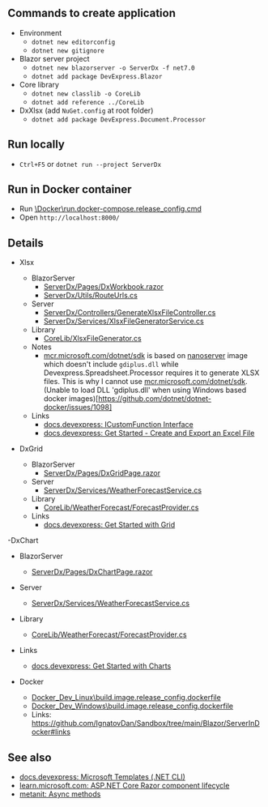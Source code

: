 ## Commands to create application

- Environment
  - `dotnet new editorconfig`
  - `dotnet new gitignore`
- Blazor server project
  - `dotnet new blazorserver -o ServerDx -f net7.0`
  - `dotnet add package DevExpress.Blazor`
- Core library
  - `dotnet new classlib -o CoreLib`
  - `dotnet add reference ../CoreLib`
- DxXlsx (add `NuGet.config` at root folder)
  - `dotnet add package DevExpress.Document.Processor`

## Run locally

  - `Ctrl+F5` or `dotnet run --project ServerDx`

## Run in Docker container

  - Run [\Docker\run.docker-compose.release_config.cmd](\Docker\run.docker-compose.release_config.cmd)
  - Open `http://localhost:8000/`

## Details

- Xlsx
  - BlazorServer
    - [ServerDx/Pages/DxWorkbook.razor](ServerDx/Pages/DxWorkbook.razor)
    - [ServerDx/Utils/RouteUrls.cs](ServerDx/Utils/RouteUrls.cs)
  - Server
    - [ServerDx/Controllers/GenerateXlsxFileController.cs](ServerDx/Controllers/GenerateXlsxFileController.cs)
    - [ServerDx/Services/XlsxFileGeneratorService.cs](ServerDx/Services/XlsxFileGeneratorService.cs)
  - Library
    - [CoreLib/XlsxFileGenerator.cs](CoreLib/XlsxFileGenerator.cs)
  - Notes
    - [mcr.microsoft.com/dotnet/sdk](https://hub.docker.com/_/microsoft-dotnet-sdk) is based on [nanoserver](https://hub.docker.com/_/microsoft-windows-nanoserver) image which doesn't include `gdiplus.dll` while Devexpress.Spreadsheet.Processor requires it to generate XLSX files. This is why I cannot use [mcr.microsoft.com/dotnet/sdk](https://hub.docker.com/_/microsoft-dotnet-sdk). (Unable to load DLL 'gdiplus.dll' when using Windows based docker images)[https://github.com/dotnet/dotnet-docker/issues/1098]
  - Links
    - [docs.devexpress: ICustomFunction Interface](https://docs.devexpress.com/OfficeFileAPI/DevExpress.Spreadsheet.Functions.ICustomFunction)
    - [docs.devexpress: Get Started - Create and Export an Excel File](https://docs.devexpress.com/OfficeFileAPI/15072/spreadsheet-document-api/getting-started)

- DxGrid
  - BlazorServer
    - [ServerDx/Pages/DxGridPage.razor](ServerDx/Pages/DxGridPage.razor)
  - Server
    - [ServerDx/Services/WeatherForecastService.cs](ServerDx/Services/WeatherForecastService.cs)
  - Library
    - [CoreLib/WeatherForecast/ForecastProvider.cs](CoreLib/WeatherForecast/ForecastProvider.cs)
  - Links
    - [docs.devexpress: Get Started with Grid](https://docs.devexpress.com/Blazor/403625/grid/get-started-with-grid)

-DxChart
  - BlazorServer
    - [ServerDx/Pages/DxChartPage.razor](ServerDx/Pages/DxChartPage.razor)
  - Server
    - [ServerDx/Services/WeatherForecastService.cs](ServerDx/Services/WeatherForecastService.cs)
  - Library
    - [CoreLib/WeatherForecast/ForecastProvider.cs](CoreLib/WeatherForecast/ForecastProvider.cs)
  - Links
    - [docs.devexpress: Get Started with Charts](https://docs.devexpress.com/Blazor/401769/charts/get-started-with-charts)

- Docker
  - [Docker_Dev_Linux\build.image.release_config.dockerfile](Docker_Dev_Linux\build.image.release_config.dockerfile)
  - [Docker_Dev_Windows\build.image.release_config.dockerfile](Docker_Dev_Windows\build.image.release_config.dockerfile)
  - Links: https://github.com/IgnatovDan/Sandbox/tree/main/Blazor/ServerInDocker#links

## See also

- [docs.devexpress: Microsoft Templates (.NET CLI)](https://docs.devexpress.com/Blazor/402564/get-started/microsoft-templates-nuget-cli)
- [learn.microsoft.com: ASP.NET Core Razor component lifecycle](https://learn.microsoft.com/en-us/aspnet/core/blazor/components/lifecycle?view=aspnetcore-7.0)
- [metanit: Async methods](https://metanit.com/sharp/tutorial/13.7.php)
